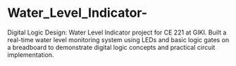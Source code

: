 # Water_Level_Indicator-
Digital Logic Design: Water Level Indicator project for CE 221 at GIKI. Built a real-time water level monitoring system using LEDs and basic logic gates on a breadboard to demonstrate digital logic concepts and practical circuit implementation.
